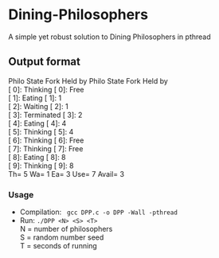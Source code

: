 # Dining-Philosophers
A simple yet robust solution to Dining Philosophers in pthread
## Output format
<tr>
  <td>Philo</td>
  <td>State</td>
  <td>Fork</td>
  <td>Held by</td>
</tr>
Philo   State                   Fork    Held by<br>
[ 0]:   Thinking                [ 0]:   Free<br>
[ 1]:   Eating                  [ 1]:      1<br>
[ 2]:   Waiting                 [ 2]:      1<br>
[ 3]:   Terminated              [ 3]:      2<br>
[ 4]:   Eating                  [ 4]:      4<br>
[ 5]:   Thinking                [ 5]:      4<br>
[ 6]:   Thinking                [ 6]:   Free<br>
[ 7]:   Thinking                [ 7]:   Free<br>
[ 8]:   Eating                  [ 8]:      8<br>
[ 9]:   Thinking                [ 9]:      8<br>
Th= 5 Wa= 1 Ea= 3               Use= 7  Avail= 3<br>

### Usage
 - Compilation: ` gcc DPP.c -o DPP -Wall -pthread`
 - Run: `./DPP <N> <S> <T>`<br>
   N = number of philosophers<br>
   S = random number seed<br>
   T = seconds of running<br>
